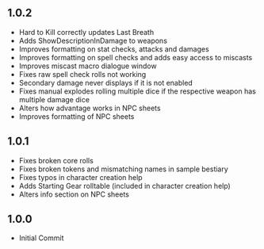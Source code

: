 ## 1.0.2
* Hard to Kill correctly updates Last Breath
* Adds ShowDescriptionInDamage to weapons
* Improves formatting on stat checks, attacks and damages
* Improves formatting on spell checks and adds easy access to miscasts
* Improves miscast macro dialogue window
* Fixes raw spell check rolls not working
* Secondary damage never displays if it is not enabled
* Fixes manual explodes rolling multiple dice if the respective weapon has multiple damage dice
* Alters how advantage works in NPC sheets
* Improves formatting of NPC sheets

## 1.0.1
* Fixes broken core rolls
* Fixes broken tokens and mismatching names in sample bestiary
* Fixes typos in character creation help
* Adds Starting Gear rolltable (included in character creation help)
* Alters info section on NPC sheets

## 1.0.0
* Initial Commit
